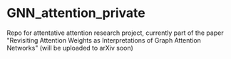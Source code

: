 # GNN_attention_private

Repo for attentative attention research project, currently part of the paper
"Revisiting Attention Weights as Interpretations of Graph Attention Networks" (will be uploaded to arXiv soon)